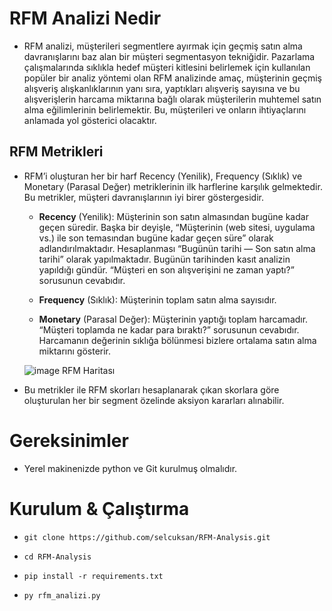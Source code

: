 # RFM Analizi Nedir

* RFM analizi, müşterileri segmentlere ayırmak için geçmiş satın alma davranışlarını baz alan bir müşteri segmentasyon tekniğidir.
Pazarlama çalışmalarında sıklıkla hedef müşteri kitlesini belirlemek için kullanılan popüler bir analiz yöntemi olan RFM analizinde amaç, müşterinin geçmiş alışveriş alışkanlıklarının yanı sıra, yaptıkları alışveriş sayısına ve bu alışverişlerin harcama miktarına bağlı olarak müşterilerin muhtemel satın alma eğilimlerinin belirlemektir. Bu, müşterileri ve onların ihtiyaçlarını anlamada yol gösterici olacaktır.

## RFM Metrikleri

* RFM’i oluşturan her bir harf Recency (Yenilik), Frequency (Sıklık) ve Monetary (Parasal Değer) metriklerinin ilk harflerine karşılık gelmektedir. Bu metrikler, müşteri davranışlarının iyi birer göstergesidir.

  - **Recency** (Yenilik): Müşterinin son satın almasından bugüne kadar geçen süredir. Başka bir deyişle, “Müşterinin (web sitesi, uygulama vs.) ile son temasından bugüne kadar geçen süre” olarak adlandırılmaktadır. Hesaplanması “Bugünün tarihi — Son satın alma tarihi” olarak yapılmaktadır. Bugünün tarihinden kasıt analizin yapıldığı gündür. “Müşteri en son alışverişini ne zaman yaptı?” sorusunun cevabıdır.

  - **Frequency** (Sıklık): Müşterinin toplam satın alma sayısıdır.
  
  - **Monetary** (Parasal Değer): Müşterinin yaptığı toplam harcamadır. “Müşteri toplamda ne kadar para bıraktı?” sorusunun cevabıdır. Harcamanın değerinin sıklığa bölünmesi bizlere ortalama satın alma miktarını gösterir.
  
  ![image](https://user-images.githubusercontent.com/56341239/155025961-b18365af-2978-420d-a9a7-2d40f3e14946.png) 
  RFM Haritası

* Bu metrikler ile RFM skorları hesaplanarak çıkan skorlara göre oluşturulan her bir segment özelinde aksiyon kararları alınabilir.



# Gereksinimler

* Yerel makinenizde python ve Git kurulmuş olmalıdır.

# Kurulum & Çalıştırma

- <pre class="terminal"><code class="terminal-line" prefix="$">git clone https://github.com/selcuksan/RFM-Analysis.git</code></pre>
- <pre class="terminal"><code class="terminal-line" prefix="$">cd RFM-Analysis</code></pre>
- <pre class="terminal"><code class="terminal-line" prefix="$">pip install -r requirements.txt</code></pre>
- <pre class="terminal"><code class="terminal-line" prefix="$">py rfm_analizi.py</code></pre>
    
